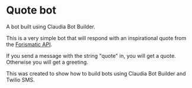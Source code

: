 # Quote bot

A bot built using Claudia Bot Builder.

This is a very simple bot that will respond with an inspirational quote from the [Forismatic API](http://forismatic.com/en/api/).

If you send a message with the string "quote" in, you will get a quote. Otherwise you will get a greeting.

This was created to show how to build bots using Claudia Bot Builder and Twilio SMS.
